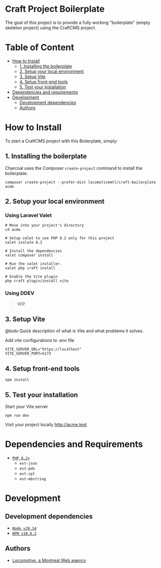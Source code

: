 Craft Project Boilerplate
============================

The goal of this project is to provide a fully working "boilerplate" (empty skeleton project) using the CraftCMS project.

# Table of Content

- [How to Install](#how-to-install)
    + [1. Installing the boilerplate](#1-installing-the-boilerplate)
    + [2. Setup your local environment](#2-setup-your-local-environment)
    + [3. Setup Vite](#3-setup-vite)
    + [4. Setup front-end tools](#4-setup-front-end-tools)
    + [5. Test your installation](#5-test-your-installation)
- [Dependencies and requirements](#dependencies-and-requirements)
- [Development](#development)
    + [Development dependencies](#development-dependencies)
    + [Authors](#authors)

# How to Install

To start a CraftCMS project with this Boilerplate, simply:

## 1. **Installing the boilerplate**

Charcoal uses the Composer `create-project` command to install the boilerplate:

```shell
composer create-project --prefer-dist locomotivemtl/craft-boilerplate acme
```

## 2. **Setup your local environment**

### Using Laravel Valet
```shell
# Move into your project's directory
cd acme

# Setup valet to use PHP 8.2 only for this project
valet isolate 8.2

# Install the dependencies
valet composer install

# Run the valet installer. 
valet php craft install

# Enable the Vite plugin
php craft plugin/install vite
```

### Using DDEV

> WIP

## 3. **Setup Vite**

@todo Quick description of what is Vite and what problems it solves.

Add vite configurations to .env file

```dotenv
VITE_SERVER_URL="https://localhost"
VITE_SERVER_PORT=5173
```

## 4. **Setup front-end tools**

```shell
npm install
```

## 5. **Test your installation**

Start your Vite server
```shell
npm run dev
```

Visit your project locally http://acme.test

# Dependencies and Requirements
- [`PHP 8.2+`](http://php.net)
    + `ext-json`
    + `ext-pdo`
    + `ext-spl`
    + `ext-mbstring`

# Development
## Development dependencies
* [`Node v20.14`](https://nodejs.org/en/blog/release/v20.14.0https://nodejs.org/en/blog/release/v20.14.0)
* [`NPM v10.8.2`](https://www.npmjs.com/)

## Authors
- [Locomotive, a Montreal Web agency](https://locomotive.ca)
